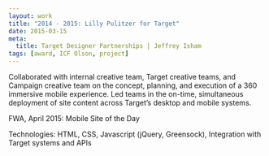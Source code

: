 ```yaml
---
layout: work
title: "2014 - 2015: Lilly Pulitzer for Target"
date: 2015-03-15
meta:
  title: Target Designer Partnerships | Jeffrey Isham
tags: [award, ICF Olson, project]
---
```


<p>Collaborated with internal creative team, Target creative teams, and Campaign creative team on the concept, planning, and execution of a 360 immersive mobile experience. Led teams in the on-time, simultaneous deployment of site content across Target’s desktop and mobile systems.</p>
<p class="small">FWA, April 2015: Mobile Site of the Day</p>
<p class="small">Technologies: HTML, CSS, Javascript (jQuery, Greensock), Integration with Target systems and APIs</p>
